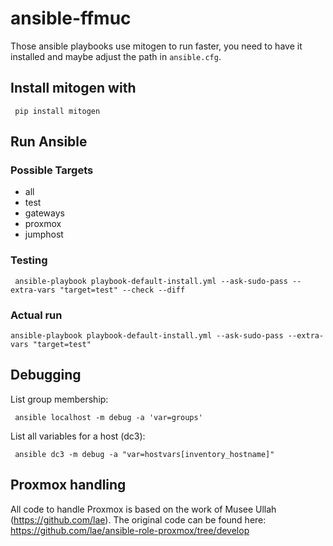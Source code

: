 # ansible-ffmuc

Those ansible playbooks use mitogen to run faster, you need to have it installed and maybe adjust the path in `ansible.cfg`.

## Install mitogen with

     pip install mitogen

## Run Ansible

### Possible Targets

- all
- test
- gateways
- proxmox
- jumphost

### Testing

     ansible-playbook playbook-default-install.yml --ask-sudo-pass --extra-vars "target=test" --check --diff

### Actual run

    ansible-playbook playbook-default-install.yml --ask-sudo-pass --extra-vars "target=test"

## Debugging

List group membership:

     ansible localhost -m debug -a 'var=groups'

List all variables for a host (dc3):

     ansible dc3 -m debug -a "var=hostvars[inventory_hostname]"

## Proxmox handling

All code to handle Proxmox is based on the work of Musee Ullah (https://github.com/lae). 
The original code can be found here: https://github.com/lae/ansible-role-proxmox/tree/develop

